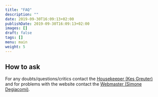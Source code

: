 ```yaml
---
title: "FAQ"
description: ""
date: 2019-09-30T16:09:13+02:00
publishDate: 2019-09-30T16:09:13+02:00
images: []
draft: false
tags: []
menu: main
weight: 5
---
```


## How to ask

For any doubts/questions/critics contact the [Housekeeper (Kes Greuter)](mailto:kesolga.greuter@studenti.unitn.it) and for problems with the website contact the [Webmaster (Simone Degiacomi)](mailto:simone.degiacomi@studenti.unitn.it).

